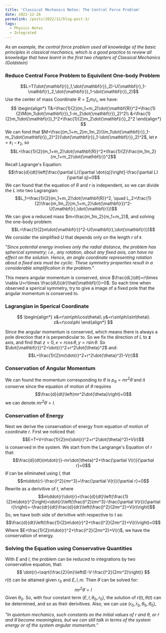 ```yaml
---
title: 'Classical Mechanics Notes: The Central Force Problem'
date: 2022-12-26
permalink: /posts/2022/12/blog-post-3/
tags:
  - Physics Notes
  - Integrated
--- 
```


_As an example, the central force problem used all knowledge of the basic principles in classical mechanics, which is a good practice to review all knowledge that have learnt in the first two chapters of Classical Mechanics (Goldstein)_

### **Reduce Central Force Problem to Equivilent One-body Problem** ###
$$L=T(\dot{\mathbf{r}}_1,\dot{\mathbf{r}}_2)-U(\mathbf{r}_1-\mathbf{r}_2,\dot{\mathbf{r}}_1-\dot{\mathbf{r}}_2)$$
Use the center of mass Coordinate $R=\sum_i m_ir_i$, we have:
$$
\begin{align*}
T&=\frac{1}{2}(m_1+m_2)\dot{\mathbf{R}}^2+\frac{1}{2}M(m_1\dot{\mathbf{r}}_1-m_2\dot{\mathbf{r}}_2)^2\\
&=\frac{1}{2}m_1\dot{\mathbf{r}}_1^2+\frac{1}{2}m_2\dot{\mathbf{r}}_2^2
\end{align*}
$$
We can fond that $M=\frac{(m_1+m_2)m_1m_2}{(m_1\dot{\mathbf{r}}_1-m_2\dot{\mathbf{r}}_2)^2}(\dot{\mathbf{r}}_1-\dot{\mathbf{r}}_2)^2$, let $\mathbf{r}=\mathbf{r}_1-\mathbf{r}_2$, so
$$L=\frac{1}{2}(m_1+m_2)\dot{\mathbf{R}}^2+\frac{1}{2}\frac{m_1m_2}{m_1+m_2}\dot{\mathbf{r}}^2$$
Recall Lagrange's Equation:
$$\frac{d}{dt}\left[\frac{\partial L}{\partial \dot{q}}\right]-\frac{\partial L}{\partial q}=0$$
We can found that the equation of $R$ and $r$ is independent, so we can divide the $L$ into two Lagrangian:
$$L_1=\frac{1}{2}(m_1+m_2)\dot{\mathbf{R}}^2, \quad L_2=\frac{1}{2}\frac{m_1m_2}{m_1+m_2}\dot{\mathbf{r}}^2-U(\mathbf{r},\dot{\mathbf{r}})$$
We can give a reduced mass $m=\frac{m_1m_2}{m_1+m_2}$, and solving the one-body problem:
$$L=\frac{1}{2}m\dot{\mathbf{r}}^2-U(\mathbf{r},\dot{\mathbf{r}})$$
We consider the simplified $U$ that depends only on the length $r$ of $\mathbf{r}$.

_"Since potential energy involves only the radial distance, the problem has spherical symmetry; i.e., any rotation, about any fixed axis, can have no effect on the solution. Hence, an angle coordinate representing rotation about a fixed axis must be cyclic. These symmetry properties result in a considerable simplification in the problem."_

This means angular momentum is conserved, since $\frac{dL}{dt}=r\times \nabla U=r\times \frac{dU}{dr}\hat{\mathbf{r}}=0$. So each time when observed a sperical symmetry, try to give a image of a fixed pole that the angular momentum is conserved to.

### **Lagrangian in Sperical Coordinate** ###
$$
\begin{align*}
x&=r\sin\phi\cos\theta\\
y&=r\sin\phi\sin\theta\\
z&=r\cos\phi
\end{align*}
$$

Since the angular momentum is conserved, which means there is always a pole direction that $\mathbf{r}$ is perpendicular to. So we fix the direction of $L$ to $\mathbf{z}$ axis, and find that $z=0, x=r\cos\theta, y=r\sin\theta$. So $\dot{\mathbf{r}}^2=\dot{r}^2+r^2\dot{\theta}^2$ and:
$$L=\frac{1}{2}m(\dot{r}^2+r^2\dot{\theta}^2)-V(r)$$
### **Conservation of Angular Momentum** ###
We can found the momentum corresponding to $\theta$ is $p_\theta=mr^2\dot{\theta}$ and it conserve since the equation of motion of 
$\theta$ requires 
$$\frac{d}{dt}\left(mr^2\dot{\theta}\right)=0$$
we can denote $mr^2\dot{\theta}=l$.

### **Conservation of Energy** ###
Next we derive the conservation of energy from equation of motion of coordinate $r$. First we noticed that:
$$E=T+V=\frac{1}{2}m(\dot{r}^2+r^2\dot{\theta}^2)+V(r)$$
is conserved in the system.
We start from the Langrange's Equation of $r$ that:
$$\frac{d}{dt}(m\dot{r})-mr\dot{\theta}^2+\frac{\partial V(r)}{\partial r}=0$$
$\dot{\theta}$ can be eliminated using $l$, that
$$m\ddot{r}-\frac{l^2}{mr^3}+\frac{\partial V(r)}{\partial r}=0$$
Rewrite as a derivitive of $t$, where 
$$m\ddot{r}\dot{r}=\frac{d}{dt}\left(\frac{1}{2}m\dot{r}^2\right)=\dot{r}\left(\frac{l^2}{mr^3}-\frac{\partial V(r)}{\partial r}\right)=-\frac{dr}{dt}\frac{d}{dr}\left(\frac{l^2}{2mr^2}+V(r)\right)$$
So, we have both side of derivitive with respective to $t$ as:
$$\frac{d}{dt}\left(\frac{1}{2}m\dot{r}^2+\frac{l^2}{2mr^2}+V(r)\right)=0$$
Where $E=\frac{1}{2}m\dot{r}^2+\frac{l^2}{2mr^2}+V(r)$, we have the conservation of energy.

### **Solving the Equation using Conservative Quantities** ###
With $E$ and $l$, the problem can be reduced to integrations by two conservative equation, that:
$$
\dot{r}=\sqrt{\frac{2}{m}\left(E-V-\frac{l^2}{2mr^2}\right)}
$$
$r(t)$ can be attained given $r_0$ and $E,l,m$. Then $\dot{\theta}$ can be solved for:
$$mr^2\dot{\theta}=l$$
Given $\theta_0$. So, with four constant term $(E,l,\theta_0, r_0)$, the solution of $r(t),\theta(t)$ can be determined, and so as their derivitives. Also, we can use $(r_0,\dot{r}_0, \theta_0, \dot{\theta}_0)$, 

_"In quantum mechanics, such constants as the initial values of $r$ and $\theta$, or $\dot{r}$ and $\dot{\theta}$ become meaningless, but we can still talk in terms of the system energy or of the system angular momentum."_